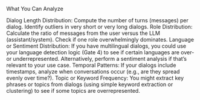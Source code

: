 What You Can Analyze

Dialog Length Distribution:
Compute the number of turns (messages) per dialog.
Identify outliers in very short or very long dialogs.
Role Distribution:
Calculate the ratio of messages from the user versus the LLM (assistant/system).
Check if one role overwhelmingly dominates.
Language or Sentiment Distribution:
If you have multilingual dialogs, you could use your language detection logic (Gate 4) to see if certain languages are over- or underrepresented.
Alternatively, perform a sentiment analysis if that’s relevant to your use case.
Temporal Patterns:
If your dialogs include timestamps, analyze when conversations occur (e.g., are they spread evenly over time?).
Topic or Keyword Frequency:
You might extract key phrases or topics from dialogs (using simple keyword extraction or clustering) to see if some topics are overrepresented.